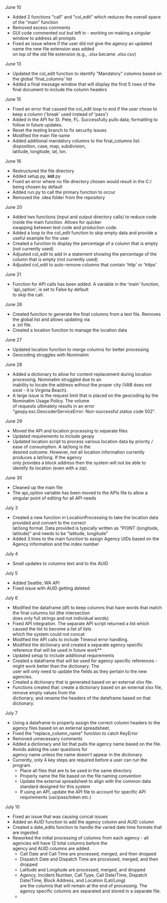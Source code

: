 June 10
 - Added 2 functions "call" and "col_edit" which reduces the overall space of the "main" function
 - Removed excess comments
 - GUI code commented out but left in - working on making a singular window to address all prompts
 - Fixed an issue where if the user did not give the agency an updated name the new file extension was added </br> on top of the old file extension (e.g., .xlsx became .xlsx.csv)

June 13
- Updated the col_edit function to identify "Mandatory" columns based on the global 'final_columns' list
- Added a final message window that will display the first 5 rows of the final document to include the column headers

June 15
- Fixed an error that caused the col_edit loop to end if the user chose to keep a column ('break' used instead of 'pass')
- Added in the API for St. Pete, FL. Successfully pulls data; formatting to follow in future updates.
- Reset the testing branch to fix security issues
- Modified the main file name
- Added additional mandatory columns to the final_columns list: disposition, case, map, subdivision, <br> latitude, longitude, lat, lon.

June 16
- Restructured the file directory
- Added setup.py, __init__.py
- Fixed an error where no file directory chosen would result in the C:/ being chosen by default
- Added run.py to call the primary function to occur
- Removed the .idea folder from the repository

June 20
- Added two functions (input and output directory calls) to reduce code inside the main function. Allows for quicker<br> swapping between test code and production code.
- Added a loop to the col_edit function to skip empty data and provide a useful example for the user
- Created a function to display the percentage of a column that is empty (not currently used)
- Adjusted col_edit to add in a statement showing the percentage of the column that is empty (not currently used)
- Adjusted col_edit to auto-remove columns that contain 'http' or 'https'

June 21
- Function for API calls has been added. A variable in the 'main' function, 'api_option', is set to False by default<br> to skip the call.

June 26
- Created function to generate the final columns from a text file. Removes the global list and allows updating via <br> a .txt file.
- Created a location function to manage the location data

June 27
- Updated location function to merge columns for better processing
- Geocoding struggles with Nominatim

June 28
- Added a dictionary to allow for content replacement during location processing. Nominatim struggled due to an <br> inability to locate the address without the proper city (VAB does not exist - it is Virginia Beach).
- A large issue is the request limit that is placed on the geocoding by the Nominatim Usage Policy. The volume <br> of requests ultimately results in an error "geopy.exc.GeocoderServiceError: Non-successful status code 502".

June 29
- Moved the API and location processing to separate files
- Updated requirements to include geopy
- Updated location script to process various location data by priority / ease of consumption. A lat/long is the <br> desired outcome. However, not all location information currently produces a lat/long. If the agency <br> only provides a block address then the system will not be able to identify its location (even with a zip).

June 30
- Cleaned up the main file
- The api_option variable has been moved to the APIs file to allow a singular point of editing for all API needs

July 3
- Created a new function in LocationProcessing to take the location data provided and convert to the correct <br> lat/long format. Data provided is typically written as "POINT (longitude, latitude)" and needs to be "latitude, longitude"
- Added 3 lines to the main function to assign Agency UIDs based on the Agency information and the index number

July 4
- Small updates to columns text and to the AUID

July 5
- Added Seattle, WA API
- Fixed issue with AUID getting deleted

July 6
- Modified the dataframe (df) to keep columns that have words that match the final columns list (the intersection <br> does only full strings and not individual words)
- Fixed API integration. The separate API script returned a list which caused the list to become a list of lists <br> which the system could not concat
- Modified the API calls to include Timeout error handling.
- Modified the dictionary and created a separate agency specific reference that will be used in future work**
- Updated setup to include additional requirements
- Created a dataframe that will be used for agency specific references - might work better than the dictionary. The <br> user will only need to update the fields as they pertain to the new agencies.
- Created a dictionary that is generated based on an external xlsx file.
- Functions created that: create a dictionary based on an external xlsx file, remove empty values from the <br> dictionary, and rename the headers of the dataframe based on that dictionary.

July 7
- Using a dataframe to properly assign the correct column headers to the agency files based on an external spreadsheet.
- Fixed the "replace_column_name" function to catch KeyError
- Removed unnecessary comments
- Added a dictionary and list that pulls the agency name based on the file. Avoids asking the user questions for <br> agency name unless the name doesn't appear in the dictionary.
- Currently, only 4 key steps are required before a user can run the program.
  - Place all files that are to be used in the same directory
  - Properly name the file based on the file naming convention
  - Update the external spreadsheet to align with the common data standard designed for this system
  - If using an API, update the API file to account for specific API requirements (usr/pass/token etc.)

July 10
- Fixed an issue that was causing concat issues
- Added an AUID function to add the agency column and AUID column
- Created a date_edits function to handle the varied date time formats that are ingested
- Reworked the initial processing of columns from each agency - all agencies will have 12 total columns before the <br> agency and AUID columns are added.
  - Call Date and Call Time are processed, merged, and then dropped
  - Dispatch Date and Dispatch Time are processed, merged, and then dropped
  - Latitude and Longitude are processed, merged, and dropped
  - Agency, Incident Number, Call Type, Call Date/Time, Dispatch Date/Time, Block Address, and Location (Lat/Long) <br> are the columns that will remain at the end of processing. The agency specific columns are separated and stored in a separate file.
  - 


